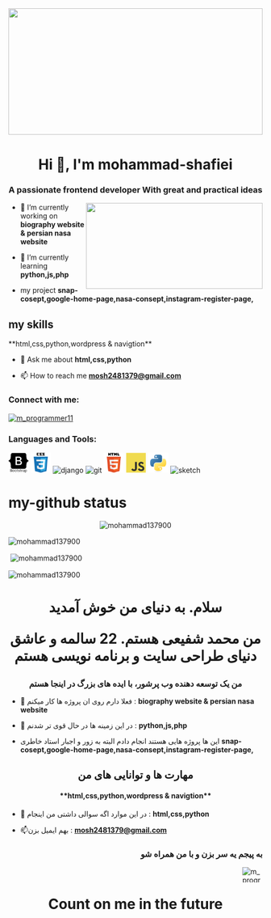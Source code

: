 <img src="https://www.uplooder.net/img/image/12/1ec1d845eee45dd042e5e195ffca8be5/68747470733a2f2f7468656163656d616b6572732e636f6d2f77702d636f6e74656e742f75706c6f6164732f323032302f30352f636f7573746f6d2d7765622e676966.gif)" height="250px" width="100%">
<h1 align="center">Hi 👋, I'm mohammad-shafiei</h1>
<h3 align="center">A passionate frontend developer With great and practical ideas</h3>


<img src="https://www.uplooder.net/img/image/39/41d40283525cdcb50bf6fadd230745a1/giphy.gif" width="350px" height="170px" align="right" >


- 🔭 I’m currently working on **biography website & persian nasa website**

- 🌱 I’m currently learning **python,js,php**

- my project **snap-cosept,google-home-page,nasa-consept,instagram-register-page,**

<h2> my skills </h2>   **html,css,python,wordpress & navigtion**

- 💬 Ask me about **html,css,python**

- 📫 How to reach me **mosh2481379@gmail.com**

<h3 align="left">Connect with me:</h3>
<p align="left">
<a href="https://instagram.com/m_programmer11" target="blank"><img align="center" src="https://raw.githubusercontent.com/rahuldkjain/github-profile-readme-generator/master/src/images/icons/Social/instagram.svg" alt="m_programmer11" height="30" width="40" /></a>
</p>

<h3 align="left">Languages and Tools:</h3>
<p align="left"> <a rel="noreferrer"> <img src="https://raw.githubusercontent.com/devicons/devicon/master/icons/bootstrap/bootstrap-plain-wordmark.svg" alt="bootstrap" width="40" height="40"/> </a> <a  target="_blank" rel="noreferrer"> <img src="https://raw.githubusercontent.com/devicons/devicon/master/icons/css3/css3-original-wordmark.svg" alt="css3" width="40" height="40"/> </a> <a _blank" rel="noreferrer"> <img src="https://cdn.worldvectorlogo.com/logos/django.svg" alt="django" width="40" height="40"/> </a> <a> <img src="https://www.vectorlogo.zone/logos/git-scm/git-scm-icon.svg" alt="git" width="40" height="40"/> </a> <a  target="_blank" rel="noreferrer"> <img src="https://raw.githubusercontent.com/devicons/devicon/master/icons/html5/html5-original-wordmark.svg" alt="html5" width="40" height="40"/> </a> <a  target="_blank" rel="noreferrer"> <img src="https://raw.githubusercontent.com/devicons/devicon/master/icons/javascript/javascript-original.svg" alt="javascript" width="40" height="40"/> </a> <a  target="_blank" rel="noreferrer"> <img src="https://raw.githubusercontent.com/devicons/devicon/master/icons/python/python-original.svg" alt="python" width="40" height="40"/> </a> <a  target="_blank" rel="noreferrer"> <img src="https://www.vectorlogo.zone/logos/sketchapp/sketchapp-icon.svg" alt="sketch" width="40" height="40"/> </a> </p>

# my-github status
<p align="center"> <img src="https://komarev.com/ghpvc/?username=mohammad137900&label=Profile%20views&color=0e75b6&style=flat" alt="mohammad137900" width="150px" height="65px"> </p>

<p><img align="center" src="https://github-readme-stats.vercel.app/api/top-langs?username=mohammad137900&show_icons=true&locale=en&layout=compact" alt="mohammad137900" /></p>

<p>&nbsp;<img align="center" src="https://github-readme-stats.vercel.app/api?username=mohammad137900&show_icons=true&locale=en" alt="mohammad137900" /></p>

<p><img align="center" src="https://github-readme-streak-stats.herokuapp.com/?user=mohammad137900&" alt="mohammad137900" /></p>


<h1 align="center"> سلام.
  به دنیای من خوش آمدید

  
  من محمد شفیعی هستم. 22 سالمه 
و عاشق دنیای طراحی سایت و برنامه نویسی هستم</h1>
<h3 align="center">من یک توسعه دهنده وب  پرشور، با ایده های بزرگ در اینجا هستم</h3>

- 🔭 فعلا دارم روی ان پروژه ها کار میکنم :  **biography website & persian nasa website**

- 🌱 در این زمینه ها در حال قوی تر شدنم : **python,js,php**

- این ها پروژه هایی هستند انجام دادم البته به زور و اجبار  استاد خاطری **snap-cosept,google-home-page,nasa-consept,instagram-register-page,**

<h2 align="center"> مهارت ها و توانایی های من </h2>   <h4 align="center">**html,css,python,wordpress & navigtion**</h4>

- 💬 در این موارد اگه سوالی داشتی من اینجام : **html,css,python**

- 📫بهم ایمیل بزن : **mosh2481379@gmail.com**

 
  

<h3 align="right"> به پیجم یه سر بزن و با من همراه شو</h3>
<p align="right">

<a href="https://instagram.com/m_programmer11" target="blank" aign="right"><img align="right" src="https://raw.githubusercontent.com/rahuldkjain/github-profile-readme-generator/master/src/images/icons/Social/instagram.svg" alt="m_programmer11" height="30" width="40"  /></a>
</p>
<br>



<h1   align="center">Count on me in the future</h1>


